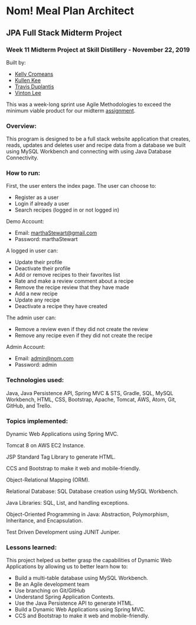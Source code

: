 # Nom! Meal Plan Architect

## JPA Full Stack Midterm Project

### Week 11 Midterm Project at Skill Distillery - November 22, 2019

Built by:
* [Kelly Cromeans](https://github.com/Kvothik)
* [Kullen Kee](https://github.com/VentusSynergy)
* [Travis Duplantis](https://github.com/tduplantis83)
* [Vinton Lee](https://github.com/vintonl)

This was a week-long sprint use Agile Methodologies to exceed the minimum viable product for our midterm  [assignment](https://github.com/VentusSynergy/MidtermProject/blob/master/Assignment.md).

### Overview:

This program is designed to be a full stack website application that creates, reads, updates and deletes user and recipe data from a database we built using MySQL Workbench and connecting with using Java Database Connectivity.

### How to run:

First, the user enters the index page. The user can choose to:
* Register as a user
* Login if already a user
* Search recipes (logged in or not logged in)

Demo Account:
* Email: marthaStewart@gmail.com
* Password: marthaStewart

A logged in user can:
* Update their profile
* Deactivate their profile
* Add or remove recipes to their favorites list
* Rate and make a review comment about a recipe
* Remove the recipe review that they have made
* Add a new recipe
* Update any recipe
* Deactivate a recipe they have created

The admin user can:
* Remove a review even if they did not create the review
* Remove any recipe even if they did not create the recipe

Admin Account:
* Email: admin@nom.com
* Password: admin

### Technologies used:

Java, Java Persistence API, Spring MVC & STS, Gradle, SQL, MySQL Workbench, HTML, CSS, Bootstrap, Apache, Tomcat, AWS, Atom, Git, GitHub, and Trello.

### Topics implemented:

Dynamic Web Applications using Spring MVC.

Tomcat 8 on AWS EC2 Instance.

JSP Standard Tag Library to generate HTML.

CCS and Bootstrap to make it web and mobile-friendly.

Object-Relational Mapping (ORM).

Relational Database: SQL Database creation using MySQL Workbench.

Java Libraries: SQL, List, and handling exceptions.

Object-Oriented Programming in Java: Abstraction, Polymorphism, Inheritance, and Encapsulation.

Test Driven Development using JUNIT Juniper.

### Lessons learned:

This project helped us better grasp the capabilities of Dynamic Web Applications by allowing us to better learn how to:
* Build a multi-table database using MySQL Workbench.
* Be an Agile development team
* Use branching on Git/GitHub
* Understand Spring Application Contexts.
* Use the Java Persistence API to generate HTML.
* Build a Dynamic Web Applications using Spring MVC.
* CCS and Bootstrap to make it web and mobile-friendly.
